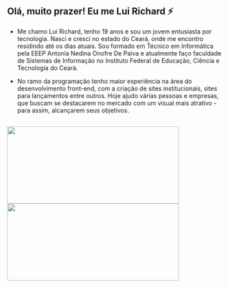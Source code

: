 ## Olá, muito prazer! Eu me Lui Richard ⚡

- Me chamo Lui Richard, tenho 19 anos e sou um jovem entusiasta por tecnologia. Nasci e cresci no estado do Ceará, onde me encontro residindo até os dias atuais. Sou formado em Técnico em Informática pela EEEP Antonia Nedina Onofre De Paiva e atualmente faço faculdade de Sistemas de Informação no Instituto Federal de Educação, Ciência e Tecnologia do Ceará.

- No ramo da programação tenho maior experiência na área do desenvolvimento front-end, com a criação de sites institucionais, sites para lançamentos entre outros. Hoje ajudo várias pessoas e empresas, que buscam se destacarem no mercado com um visual mais atrativo - para assim, alcançarem seus objetivos. 

##

 <div>
  <a href="https://github.com/luideveloper">
  <img width="400em" height="180em" src="https://github-readme-stats.vercel.app/api?username=luideveloper&show_icons=true&theme=dracula&include_all_commits=true&count_private=true"/>
  <img width="400em" height="180em" src="https://github-readme-stats.vercel.app/api/top-langs/?username=luideveloper&layout=compact&langs_count=16&theme=dracula"/>
<div>
 
 
  
